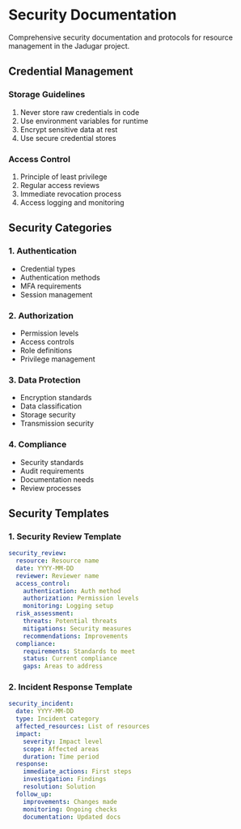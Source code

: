# Security Documentation

Comprehensive security documentation and protocols for resource management in the Jadugar project.

## Credential Management

### Storage Guidelines
1. Never store raw credentials in code
2. Use environment variables for runtime
3. Encrypt sensitive data at rest
4. Use secure credential stores

### Access Control
1. Principle of least privilege
2. Regular access reviews
3. Immediate revocation process
4. Access logging and monitoring

## Security Categories

### 1. Authentication
- Credential types
- Authentication methods
- MFA requirements
- Session management

### 2. Authorization
- Permission levels
- Access controls
- Role definitions
- Privilege management

### 3. Data Protection
- Encryption standards
- Data classification
- Storage security
- Transmission security

### 4. Compliance
- Security standards
- Audit requirements
- Documentation needs
- Review processes

## Security Templates

### 1. Security Review Template
```yaml
security_review:
  resource: Resource name
  date: YYYY-MM-DD
  reviewer: Reviewer name
  access_control:
    authentication: Auth method
    authorization: Permission levels
    monitoring: Logging setup
  risk_assessment:
    threats: Potential threats
    mitigations: Security measures
    recommendations: Improvements
  compliance:
    requirements: Standards to meet
    status: Current compliance
    gaps: Areas to address
```

### 2. Incident Response Template
```yaml
security_incident:
  date: YYYY-MM-DD
  type: Incident category
  affected_resources: List of resources
  impact:
    severity: Impact level
    scope: Affected areas
    duration: Time period
  response:
    immediate_actions: First steps
    investigation: Findings
    resolution: Solution
  follow_up:
    improvements: Changes made
    monitoring: Ongoing checks
    documentation: Updated docs
```
